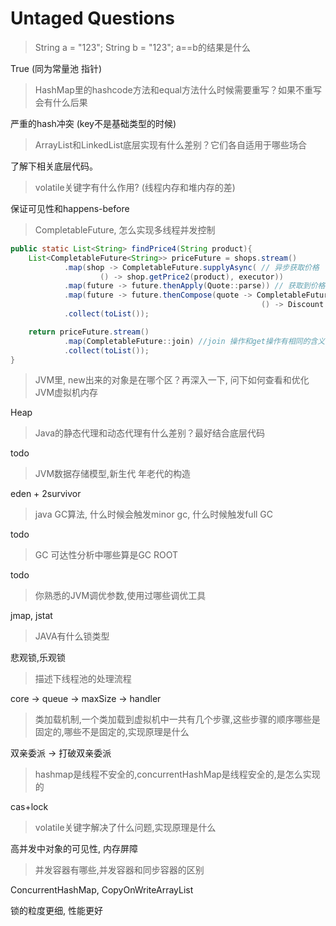 # Untaged Questions

> String a = "123"; String b = "123"; a==b的结果是什么

True (同为常量池 指针)
> HashMap里的hashcode方法和equal方法什么时候需要重写？如果不重写会有什么后果

严重的hash冲突 (key不是基础类型的时候)
> ArrayList和LinkedList底层实现有什么差别？它们各自适用于哪些场合

了解下相关底层代码。
> volatile关键字有什么作用? (线程内存和堆内存的差)

保证可见性和happens-before
> CompletableFuture, 怎么实现多线程并发控制

```java
public static List<String> findPrice4(String product){
    List<CompletableFuture<String>> priceFuture = shops.stream()
            .map(shop -> CompletableFuture.supplyAsync( // 异步获取价格
                    () -> shop.getPrice2(product), executor))
            .map(future -> future.thenApply(Quote::parse)) // 获取到价格后对价格解析
            .map(future -> future.thenCompose(quote -> CompletableFuture.supplyAsync( // 另一个异步任务构造异步应用报价
                                                        () -> Discount.applyDiscount(quote), executor)))
            .collect(toList());

    return priceFuture.stream()
            .map(CompletableFuture::join) //join 操作和get操作有相同的含义，等待所有异步操作的结果。
            .collect(toList());
}
```

> JVM里, new出来的对象是在哪个区？再深入一下, 问下如何查看和优化JVM虚拟机内存

Heap
> Java的静态代理和动态代理有什么差别？最好结合底层代码

todo
> JVM数据存储模型,新生代 年老代的构造

eden + 2survivor
> java GC算法, 什么时候会触发minor gc, 什么时候触发full GC

todo
> GC 可达性分析中哪些算是GC ROOT

todo
> 你熟悉的JVM调优参数,使用过哪些调优工具

jmap, jstat
> JAVA有什么锁类型

悲观锁,乐观锁
> 描述下线程池的处理流程

core -> queue -> maxSize -> handler
> 类加载机制,一个类加载到虚拟机中一共有几个步骤,这些步骤的顺序哪些是固定的,哪些不是固定的,实现原理是什么

双亲委派 -> 打破双亲委派
> hashmap是线程不安全的,concurrentHashMap是线程安全的,是怎么实现的

cas+lock
> volatile关键字解决了什么问题,实现原理是什么

高并发中对象的可见性, 内存屏障
> 并发容器有哪些,并发容器和同步容器的区别

ConcurrentHashMap, CopyOnWriteArrayList

锁的粒度更细, 性能更好
